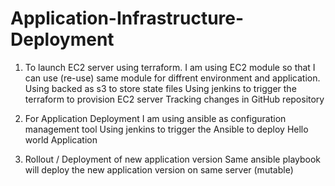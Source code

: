 # Application-Infrastructure-Deployment


1) To launch EC2 server using terraform. 
   I am using EC2 module so that I can use (re-use) same module for diffrent environment and application.
   Using backed as s3 to store state files
   Using jenkins to trigger the terraform to provision EC2 server
   Tracking changes in GitHub repository 
   

2) For Application Deployment I am using ansible as configuration management tool
   Using jenkins to trigger the Ansible to deploy Hello world Application

3) Rollout / Deployment of new application version
   Same ansible playbook will deploy the new application version on same server (mutable)

